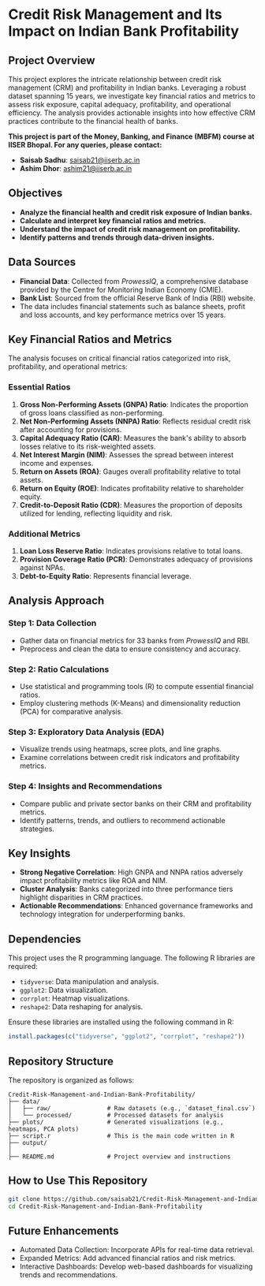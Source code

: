 # Credit Risk Management and Its Impact on Indian Bank Profitability

## Project Overview
This project explores the intricate relationship between credit risk management (CRM) and profitability in Indian banks. Leveraging a robust dataset spanning 15 years, we investigate key financial ratios and metrics to assess risk exposure, capital adequacy, profitability, and operational efficiency. The analysis provides actionable insights into how effective CRM practices contribute to the financial health of banks.

**This project is part of the Money, Banking, and Finance (MBFM) course at IISER Bhopal. For any queries, please contact:**  
- **Saisab Sadhu**: [saisab21@iiserb.ac.in](mailto:saisab21@iiserb.ac.in)  
- **Ashim Dhor**: [ashim21@iiserb.ac.in](mailto:ashim21@iiserb.ac.in)

## Objectives
- **Analyze the financial health and credit risk exposure of Indian banks.**
- **Calculate and interpret key financial ratios and metrics.**
- **Understand the impact of credit risk management on profitability.**
- **Identify patterns and trends through data-driven insights.**

## Data Sources
- **Financial Data**: Collected from *ProwessIQ*, a comprehensive database provided by the Centre for Monitoring Indian Economy (CMIE).  
- **Bank List**: Sourced from the official Reserve Bank of India (RBI) website.  
- The data includes financial statements such as balance sheets, profit and loss accounts, and key performance metrics over 15 years.

## Key Financial Ratios and Metrics
The analysis focuses on critical financial ratios categorized into risk, profitability, and operational metrics:

### Essential Ratios
1. **Gross Non-Performing Assets (GNPA) Ratio**: Indicates the proportion of gross loans classified as non-performing.
2. **Net Non-Performing Assets (NNPA) Ratio**: Reflects residual credit risk after accounting for provisions.
3. **Capital Adequacy Ratio (CAR)**: Measures the bank's ability to absorb losses relative to its risk-weighted assets.
4. **Net Interest Margin (NIM)**: Assesses the spread between interest income and expenses.
5. **Return on Assets (ROA)**: Gauges overall profitability relative to total assets.
6. **Return on Equity (ROE)**: Indicates profitability relative to shareholder equity.
7. **Credit-to-Deposit Ratio (CDR)**: Measures the proportion of deposits utilized for lending, reflecting liquidity and risk.

### Additional Metrics
1. **Loan Loss Reserve Ratio**: Indicates provisions relative to total loans.
2. **Provision Coverage Ratio (PCR)**: Demonstrates adequacy of provisions against NPAs.
3. **Debt-to-Equity Ratio**: Represents financial leverage.

## Analysis Approach
### Step 1: Data Collection
- Gather data on financial metrics for 33 banks from *ProwessIQ* and RBI.
- Preprocess and clean the data to ensure consistency and accuracy.

### Step 2: Ratio Calculations
- Use statistical and programming tools (R) to compute essential financial ratios.
- Employ clustering methods (K-Means) and dimensionality reduction (PCA) for comparative analysis.

### Step 3: Exploratory Data Analysis (EDA)
- Visualize trends using heatmaps, scree plots, and line graphs.
- Examine correlations between credit risk indicators and profitability metrics.

### Step 4: Insights and Recommendations
- Compare public and private sector banks on their CRM and profitability metrics.
- Identify patterns, trends, and outliers to recommend actionable strategies.

## Key Insights
- **Strong Negative Correlation**: High GNPA and NNPA ratios adversely impact profitability metrics like ROA and NIM.
- **Cluster Analysis**: Banks categorized into three performance tiers highlight disparities in CRM practices.
- **Actionable Recommendations**: Enhanced governance frameworks and technology integration for underperforming banks.

## Dependencies
This project uses the R programming language. The following R libraries are required:
- `tidyverse`: Data manipulation and analysis.
- `ggplot2`: Data visualization.
- `corrplot`: Heatmap visualizations.
- `reshape2`: Data reshaping for analysis.

Ensure these libraries are installed using the following command in R:
```R
install.packages(c("tidyverse", "ggplot2", "corrplot", "reshape2"))
```
## Repository Structure
The repository is organized as follows:

```plaintext
Credit-Risk-Management-and-Indian-Bank-Profitability/
├── data/
│   ├── raw/                # Raw datasets (e.g., `dataset_final.csv`)
│   └── processed/          # Processed datasets for analysis
├── plots/                  # Generated visualizations (e.g., heatmaps, PCA plots)
├── script.r                # This is the main code written in R 
├── output/
│   
├── README.md               # Project overview and instructions
```

## How to Use This Repository
```bash
git clone https://github.com/saisab21/Credit-Risk-Management-and-Indian-Bank-Profitability
cd Credit-Risk-Management-and-Indian-Bank-Profitability

```

## Future Enhancements
- Automated Data Collection: Incorporate APIs for real-time data retrieval.
- Expanded Metrics: Add advanced financial ratios and risk metrics.
- Interactive Dashboards: Develop web-based dashboards for visualizing trends and recommendations.

